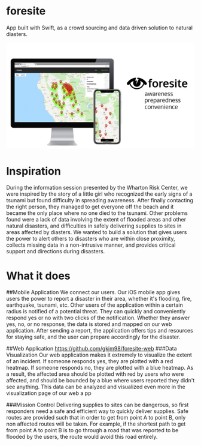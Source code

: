 # foresite 

App built with Swift, as a crowd sourcing and data driven solution to natural diasters.

![](demo.png)

# Inspiration
During the information session presented by the Wharton Risk Center, we were inspired by the story of a little girl who recognized the early signs of a tsunami but found difficulty in spreading awareness. After finally contacting the right person, they managed to get everyone off the beach and it became the only place where no one died to the tsunami. Other problems found were a lack of data involving the extent of flooded areas and other natural disasters, and difficulties in safely delivering supplies to sites in areas affected by diasters. We wanted to build a solution that gives users the power to alert others to disasters who are within close proximity, collects missing data in a non-intrusive manner, and provides critical support and directions during disasters.

# What it does
##Mobile Application
We connect our users. 
Our iOS mobile app gives users the power to report a disaster in their area, whether it's flooding, fire, earthquake, tsunami, etc. Other users of the application within a certain radius is notified of a potential threat. They can quickly and conveniently respond yes or no with two clicks of the notification. Whether they answer yes, no, or no response, the data is stored and mapped on our web application. After sending a report, the application offers tips and resources for staying safe, and the user can prepare accordingly for the disaster.

##Web Application 
https://github.com/gkim98/foresite-web
###Data Visualization
Our web application makes it extremely to visualize the extent of an incident. If someone responds yes, they are plotted with a red heatmap. If someone responds no, they are plotted with a blue heatmap. As a result, the affected area should be plotted with red by users who were affected, and should be bounded by a blue where users reported they didn't see anything. This data can be analyzed and visualized even more in the visualization page of our web a pp

###Mission Control
Delivering supplies to sites can be dangerous, so first responders need a safe and efficient way to quickly deliver supplies. Safe routes are provided such that in order to get from point A to point B, only non affected routes will be taken. For example, if the shortest path to get from point A to point B is to go through a road that was reported to be flooded by the users, the route would avoid this road entirely.
